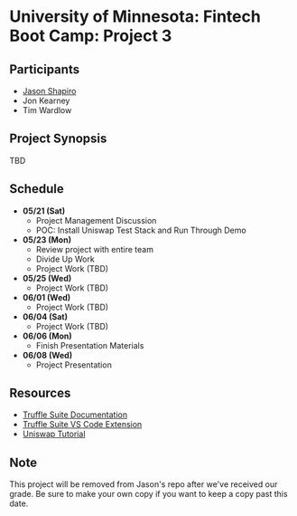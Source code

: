 # University of Minnesota: Fintech Boot Camp: Project 3

## Participants

- [Jason Shapiro](https://www.linkedin.com/in/jshapiro/)
- Jon Kearney
- Tim Wardlow

## Project Synopsis

TBD

## Schedule

- **05/21 (Sat)**
  - Project Management Discussion
  - POC: Install Uniswap Test Stack and Run Through Demo
- **05/23 (Mon)**
  - Review project with entire team
  - Divide Up Work
  - Project Work (TBD)
- **05/25 (Wed)**
  - Project Work (TBD)
- **06/01 (Wed)**
  - Project Work (TBD)
- **06/04 (Sat)**
  - Project Work (TBD)
- **06/06 (Mon)**
  - Finish Presentation Materials
- **06/08 (Wed)**
  - Project Presentation

## Resources

- [Truffle Suite Documentation](https://trufflesuite.com/docs/truffle/quickstart/)
- [Truffle Suite VS Code Extension](https://trufflesuite.com/blog/build-on-web3-with-truffle-vs-code-extension/)
- [Uniswap Tutorial](https://docs.uniswap.org/protocol/V2/guides/smart-contract-integration/quick-start)

## Note

This project will be removed from Jason's repo after we've received our grade. Be sure to make your own copy
if you want to keep a copy past this date.
